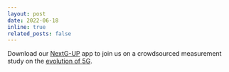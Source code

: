 ```yaml
---
layout: post
date: 2022-06-18
inline: true
related_posts: false
---
```


Download our [NextG-UP](https://play.google.com/store/apps/details?id=com.nuwins.cellnetworkinfo) app to join us on a crowdsourced measurement study on the [evolution of 5G](https://nuwins-purdue.github.io/evolution-of-5g/).
